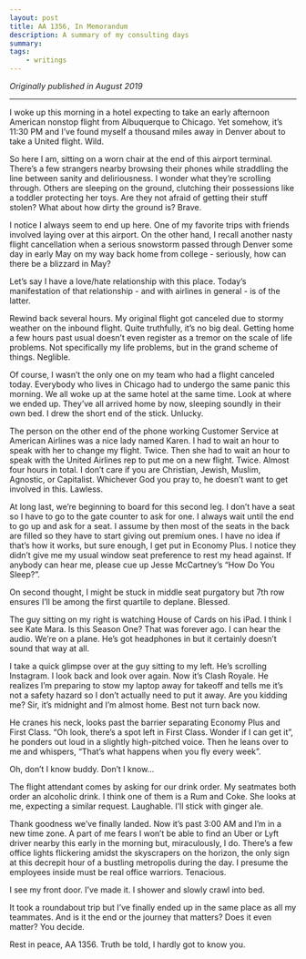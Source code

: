 ```yaml
---
layout: post
title: AA 1356, In Memorandum
description: A summary of my consulting days
summary:
tags:
    - writings
---
```


*Originally published in August 2019*

-----

I woke up this morning in a hotel expecting to take an early afternoon American nonstop flight from Albuquerque to Chicago. Yet somehow, it’s 11:30 PM and I’ve found myself a thousand miles away in Denver about to take a United flight. Wild.

So here I am, sitting on a worn chair at the end of this airport terminal. There’s a few strangers nearby browsing their phones while straddling the line between sanity and deliriousness. I wonder what they’re scrolling through. Others are sleeping on the ground, clutching their possessions like a toddler protecting her toys. Are they not afraid of getting their stuff stolen? What about how dirty the ground is? Brave.

I notice I always seem to end up here. One of my favorite trips with friends involved laying over at this airport. On the other hand, I recall another nasty flight cancellation when a serious snowstorm passed through Denver some day in early May on my way back home from college - seriously, how can there be a blizzard in May?

Let’s say I have a love/hate relationship with this place. Today’s manifestation of that relationship - and with airlines in general - is of the latter.

Rewind back several hours. My original flight got canceled due to stormy weather on the inbound flight. Quite truthfully, it’s no big deal. Getting home a few hours past usual doesn’t even register as a tremor on the scale of life problems. Not specifically my life problems, but in the grand scheme of things. Neglible.

Of course, I wasn’t the only one on my team who had a flight canceled today. Everybody who lives in Chicago had to undergo the same panic this morning. We all woke up at the same hotel at the same time. Look at where we ended up. They’ve all arrived home by now, sleeping soundly in their own bed. I drew the short end of the stick. Unlucky.

The person on the other end of the phone working Customer Service at American Airlines was a nice lady named Karen. I had to wait an hour to speak with her to change my flight. Twice. Then she had to wait an hour to speak with the United Airlines rep to put me on a new flight. Twice. Almost four hours in total. I don’t care if you are Christian, Jewish, Muslim, Agnostic, or Capitalist. Whichever God you pray to, he doesn’t want to get involved in this. Lawless.

At long last, we’re beginning to board for this second leg. I don’t have a seat so I have to go to the gate counter to ask for one. I always wait until the end to go up and ask for a seat. I assume by then most of the seats in the back are filled so they have to start giving out premium ones. I have no idea if that’s how it works, but sure enough, I get put in Economy Plus. I notice they didn’t give me my usual window seat preference to rest my head against. If anybody can hear me, please cue up Jesse McCartney’s “How Do You Sleep?”.

On second thought, I might be stuck in middle seat purgatory but 7th row ensures I’ll be among the first quartile to deplane. Blessed.

The guy sitting on my right is watching House of Cards on his iPad. I think I see Kate Mara. Is this Season One? That was forever ago. I can hear the audio. We’re on a plane. He’s got headphones in but it certainly doesn’t sound that way at all.

I take a quick glimpse over at the guy sitting to my left. He’s scrolling Instagram. I look back and look over again. Now it’s Clash Royale. He realizes I’m preparing to stow my laptop away for takeoff and tells me it’s not a safety hazard so I don’t actually need to put it away. Are you kidding me? Sir, it’s midnight and I’m almost home. Best not turn back now.

He cranes his neck, looks past the barrier separating Economy Plus and First Class. “Oh look, there’s a spot left in First Class. Wonder if I can get it”, he ponders out loud in a slightly high-pitched voice. Then he leans over to me and whispers, “That’s what happens when you fly every week”.

Oh, don’t I know buddy. Don’t I know…

The flight attendant comes by asking for our drink order. My seatmates both order an alcoholic drink. I think one of them is a Rum and Coke. She looks at me, expecting a similar request. Laughable. I’ll stick with ginger ale.

Thank goodness we’ve finally landed. Now it’s past 3:00 AM and I’m in a new time zone. A part of me fears I won’t be able to find an Uber or Lyft driver nearby this early in the morning but, miraculously, I do. There’s a few office lights flickering amidst the skyscrapers on the horizon, the only sign at this decrepit hour of a bustling metropolis during the day. I presume the employees inside must be real office warriors. Tenacious.

I see my front door. I’ve made it. I shower and slowly crawl into bed.

It took a roundabout trip but I’ve finally ended up in the same place as all my teammates. And is it the end or the journey that matters? Does it even matter? You decide.

Rest in peace, AA 1356. Truth be told, I hardly got to know you.
